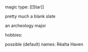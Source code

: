 magic type: [[Star]]

pretty much a blank slate

an archeology major

hobbies:


possible (default) names:
Réalta
Haven
